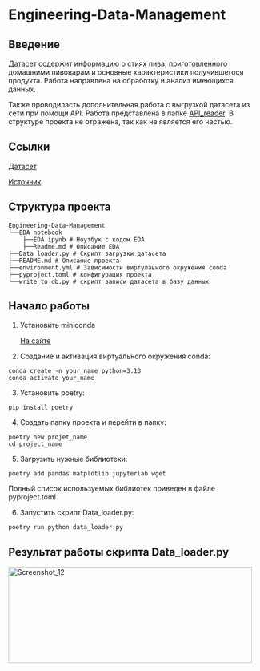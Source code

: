 # Engineering-Data-Management
## Введение 
Датасет содержит информацию о стиях пива, приготовленного домашними пивоварам и основные характеристики получившегося продукта. Работа направлена на обработку и анализ имеющихся данных. 

Также проводиласть дополнительная работа с выгрузкой датасета из сети при помощи API. Работа представлена в папке [API_reader](https://github.com/Makavkos/Engineering-Data-Management/tree/main/API_Reader). В структуре проекта не отражена, так как не является его частью. 
## Ссылки
[Датасет](https://disk.yandex.ru/d/zoS7hgaKhiFQzA)

[Источник](https://www.kaggle.com/datasets/jtrofe/beer-recipes)
## Структура проекта
```
Engineering-Data-Management
└──EDA notebook
    ├──EDA.ipynb # Ноутбук с кодом EDA
    ├──Readme.md # Описание EDA
├──Data_loader.py # Скрипт загрузки датасета
├──README.md # Описание проекта
├──environment.yml # Зависимости виртулаьного окружения conda
├──pyproject.toml # конфигурация проекта
└──write_to_db.py # скрипт записи датасета в базу данных
```
## Начало работы

1) Установить miniconda
  
   [На сайте](https://www.anaconda.com/docs/getting-started/miniconda/install)

4) Создание и активация виртуального окружения conda:

```
conda create -n your_name python=3.13 
conda activate your_name
```

3) Установить poetry:

```
pip install poetry
```
4) Создать папку проекта и перейти в папку:
```
poetry new projet_name
cd project_name
```
5) Загрузить нужные библиотеки:
```
poetry add pandas matplotlib jupyterlab wget
```
Полный список используемых библиотек приведен в файле pyproject.toml

6) Запустить скрипт Data_loader.py:
```
poetry run python data_loader.py
```
## Результат работы скрипта Data_loader.py 
<img width="487" height="192" alt="Screenshot_12" src="https://github.com/user-attachments/assets/824dc842-ae9d-4c3b-b4f6-fac41d6b0115" />
